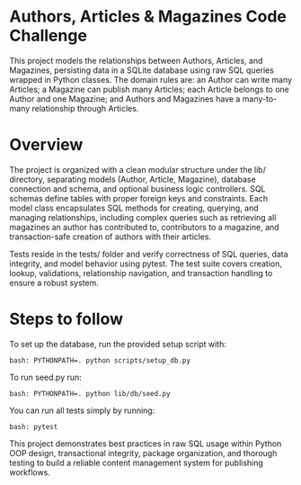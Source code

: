 # Authors, Articles & Magazines Code Challenge
This project models the relationships between Authors, Articles, and Magazines, persisting data in a SQLite database using raw SQL queries wrapped in Python classes. The domain rules are: an Author can write many Articles; a Magazine can publish many Articles; each Article belongs to one Author and one Magazine; and Authors and Magazines have a many-to-many relationship through Articles.

# Overview
The project is organized with a clean modular structure under the lib/ directory, separating models (Author, Article, Magazine), database connection and schema, and optional business logic controllers. SQL schemas define tables with proper foreign keys and constraints. Each model class encapsulates SQL methods for creating, querying, and managing relationships, including complex queries such as retrieving all magazines an author has contributed to, contributors to a magazine, and transaction-safe creation of authors with their articles.

Tests reside in the tests/ folder and verify correctness of SQL queries, data integrity, and model behavior using pytest. The test suite covers creation, lookup, validations, relationship navigation, and transaction handling to ensure a robust system.

# Steps to follow
To set up the database, run the provided setup script with:
```
bash: PYTHONPATH=. python scripts/setup_db.py
```
To run seed.py run:
```
bash: PYTHONPATH=. python lib/db/seed.py
```
You can run all tests simply by running:
```
bash: pytest
```
This project demonstrates best practices in raw SQL usage within Python OOP design, transactional integrity, package organization, and thorough testing to build a reliable content management system for publishing workflows.
